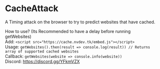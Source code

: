 # CacheAttack
A Timing attack on the browser to try to predict websites that have cached.  

How to use?  (Its Recommended to have a delay before running getWebsites)  
Add: `<script src="https://cache.nvdev.tk/embed.js"></script>`  
Usage: `getWebsites().then(result => console.log(result)) // Returns array of supported cached websites`  
Callback: `getWebsites(website => console.info(website))`  
Discord: https://discord.gg/YFkmVZX
